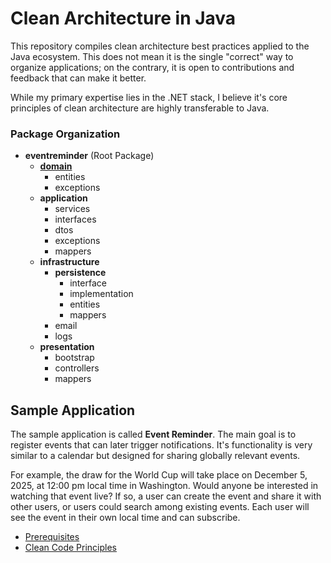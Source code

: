 # Clean Architecture in Java
This repository compiles clean architecture best practices applied to the Java ecosystem. 
This does not mean it is the single "correct" way to organize applications; on the contrary, it is open to contributions and feedback that can make it better. 

While my primary expertise lies in the .NET stack, I believe it's core principles of clean architecture are highly transferable to Java.

### Package Organization
*   **eventreminder** (Root Package)
    *   **[domain](src/main/java/com/kipuig/eventreminder/domain#readme)**
        *   entities
        *   exceptions
    *   **application**
        *   services
        *   interfaces
        *   dtos
        *   exceptions
        *   mappers
    *   **infrastructure**
        *   **persistence**
            *   interface
            *   implementation
            *   entities
            *   mappers
        *   email
        *   logs
    *   **presentation**
        *   bootstrap
        *   controllers
        *   mappers

## Sample Application
The sample application is called **Event Reminder**. The main goal is to register events that can later trigger notifications. 
It's functionality is very similar to a calendar but designed for sharing globally relevant events.

For example, the draw for the World Cup will take place on December 5, 2025, at 12:00 pm local time in Washington. 
Would anyone be interested in watching that event live? 
If so, a user can create the event and share it with other users, or users could search among existing events. 
Each user will see the event in their own local time and can subscribe.

*   [Prerequisites](prerequisites.md)
*   [Clean Code Principles](cleaancode.md)
